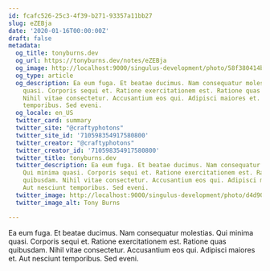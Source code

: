 ```yaml
---
id: fcafc526-25c3-4f39-b271-93357a11bb27
slug: eZEBja
date: '2020-01-16T00:00:00Z'
draft: false
metadata:
  og_title: tonyburns.dev
  og_url: https://tonyburns.dev/notes/eZEBja
  og_image: http://localhost:9000/singulus-development/photo/58f380414bbd67653d0fe2bf14b4ece0.jpeg
  og_type: article
  og_description: Ea eum fuga. Et beatae ducimus. Nam consequatur molestias. Qui minima
    quasi. Corporis sequi et. Ratione exercitationem est. Ratione quas quibusdam.
    Nihil vitae consectetur. Accusantium eos qui. Adipisci maiores et. Aut nesciunt
    temporibus. Sed eveni.
  og_locale: en_US
  twitter_card: summary
  twitter_site: "@craftyphotons"
  twitter_site_id: '710598354917580800'
  twitter_creator: "@craftyphotons"
  twitter_creator_id: '710598354917580800'
  twitter_title: tonyburns.dev
  twitter_description: Ea eum fuga. Et beatae ducimus. Nam consequatur molestias.
    Qui minima quasi. Corporis sequi et. Ratione exercitationem est. Ratione quas
    quibusdam. Nihil vitae consectetur. Accusantium eos qui. Adipisci maiores et.
    Aut nesciunt temporibus. Sed eveni.
  twitter_image: http://localhost:9000/singulus-development/photo/d4d90e1ca63a3a7341caeb48014d2739.jpeg
  twitter_image_alt: Tony Burns

---
```


Ea eum fuga. Et beatae ducimus. Nam consequatur molestias. Qui minima quasi. Corporis sequi et. Ratione exercitationem est. Ratione quas quibusdam. Nihil vitae consectetur. Accusantium eos qui. Adipisci maiores et. Aut nesciunt temporibus. Sed eveni.
